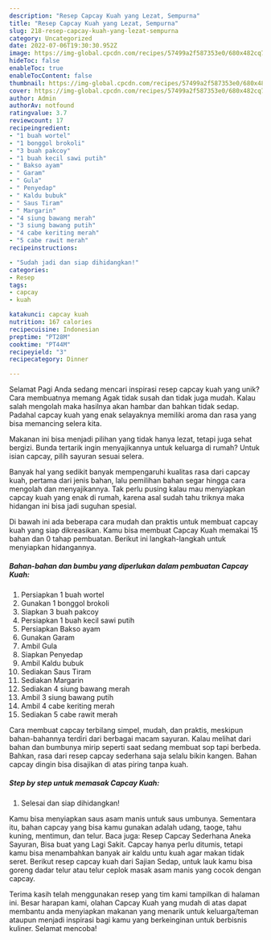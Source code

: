 ```yaml
---
description: "Resep Capcay Kuah yang Lezat, Sempurna"
title: "Resep Capcay Kuah yang Lezat, Sempurna"
slug: 218-resep-capcay-kuah-yang-lezat-sempurna
category: Uncategorized
date: 2022-07-06T19:30:30.952Z
image: https://img-global.cpcdn.com/recipes/57499a2f587353e0/680x482cq70/capcay-kuah-foto-resep-utama.jpg
hideToc: false
enableToc: true
enableTocContent: false
thumbnail: https://img-global.cpcdn.com/recipes/57499a2f587353e0/680x482cq70/capcay-kuah-foto-resep-utama.jpg
cover: https://img-global.cpcdn.com/recipes/57499a2f587353e0/680x482cq70/capcay-kuah-foto-resep-utama.jpg
author: Admin
authorAv: notfound
ratingvalue: 3.7
reviewcount: 17
recipeingredient:
- "1 buah wortel"
- "1 bonggol brokoli"
- "3 buah pakcoy"
- "1 buah kecil sawi putih"
- " Bakso ayam"
- " Garam"
- " Gula"
- " Penyedap"
- " Kaldu bubuk"
- " Saus Tiram"
- " Margarin"
- "4 siung bawang merah"
- "3 siung bawang putih"
- "4 cabe keriting merah"
- "5 cabe rawit merah"
recipeinstructions:

- "Sudah jadi dan siap dihidangkan!"
categories:
- Resep
tags:
- capcay
- kuah

katakunci: capcay kuah 
nutrition: 167 calories
recipecuisine: Indonesian
preptime: "PT28M"
cooktime: "PT44M"
recipeyield: "3"
recipecategory: Dinner

---
```



Selamat Pagi Anda sedang mencari inspirasi resep capcay kuah yang unik? Cara membuatnya memang Agak tidak susah dan tidak juga mudah. Kalau salah mengolah maka hasilnya akan hambar dan bahkan tidak sedap. Padahal capcay kuah yang enak selayaknya memiliki aroma dan rasa yang bisa memancing selera kita.


Makanan ini bisa menjadi pilihan yang tidak hanya lezat, tetapi juga sehat bergizi. Bunda tertarik ingin menyajikannya untuk keluarga di rumah? Untuk isian capcay, pilih sayuran sesuai selera.

Banyak hal yang sedikit banyak mempengaruhi kualitas rasa dari capcay kuah, pertama dari jenis bahan, lalu pemilihan bahan segar hingga cara mengolah dan menyajikannya. Tak perlu pusing kalau mau menyiapkan capcay kuah yang enak di rumah, karena asal sudah tahu triknya maka hidangan ini bisa jadi suguhan spesial.


Di bawah ini ada beberapa cara mudah dan praktis untuk membuat capcay kuah yang siap dikreasikan. Kamu bisa membuat Capcay Kuah memakai 15 bahan dan 0 tahap pembuatan. Berikut ini langkah-langkah untuk menyiapkan hidangannya.

<!--inarticleads1-->

##### Bahan-bahan dan bumbu yang diperlukan dalam pembuatan Capcay Kuah:

1. Persiapkan 1 buah wortel
1. Gunakan 1 bonggol brokoli
1. Siapkan 3 buah pakcoy
1. Persiapkan 1 buah kecil sawi putih
1. Persiapkan  Bakso ayam
1. Gunakan  Garam
1. Ambil  Gula
1. Siapkan  Penyedap
1. Ambil  Kaldu bubuk
1. Sediakan  Saus Tiram
1. Sediakan  Margarin
1. Sediakan 4 siung bawang merah
1. Ambil 3 siung bawang putih
1. Ambil 4 cabe keriting merah
1. Sediakan 5 cabe rawit merah


Cara membuat capcay terbilang simpel, mudah, dan praktis, meskipun bahan-bahannya terdiri dari berbagai macam sayuran. Kalau melihat dari bahan dan bumbunya mirip seperti saat sedang membuat sop tapi berbeda. Bahkan, rasa dari resep capcay sederhana saja selalu bikin kangen. Bahan capcay dingin bisa disajikan di atas piring tanpa kuah. 

<!--inarticleads2-->

##### Step by step untuk memasak Capcay Kuah:


1. Selesai dan siap dihidangkan!

Kamu bisa menyiapkan saus asam manis untuk saus umbunya. Sementara itu, bahan capcay yang bisa kamu gunakan adalah udang, taoge, tahu kuning, mentimun, dan telur. Baca juga: Resep Capcay Sederhana Aneka Sayuran, Bisa buat yang Lagi Sakit. Capcay hanya perlu ditumis, tetapi kamu bisa menambahkan banyak air kaldu untu kuah agar makan tidak seret. Berikut resep capcay kuah dari Sajian Sedap, untuk lauk kamu bisa goreng dadar telur atau telur ceplok masak asam manis yang cocok dengan capcay. 

Terima kasih telah menggunakan resep yang tim kami tampilkan di halaman ini. Besar harapan kami, olahan Capcay Kuah yang mudah di atas dapat membantu anda menyiapkan makanan yang menarik untuk keluarga/teman ataupun menjadi inspirasi bagi kamu yang berkeinginan untuk berbisnis kuliner. Selamat mencoba!
